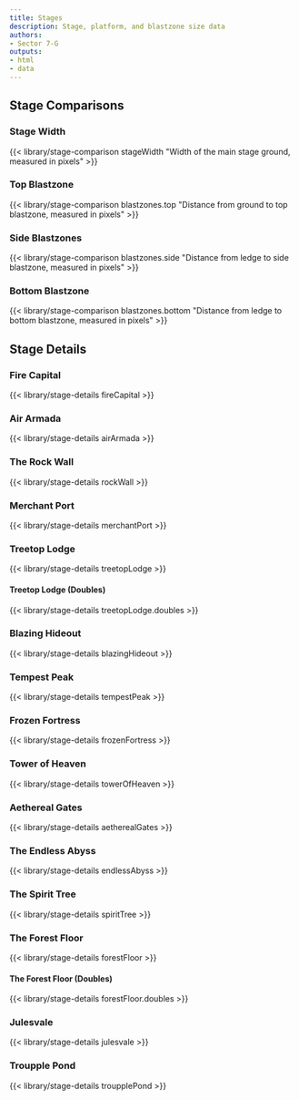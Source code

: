 ```yaml
---
title: Stages
description: Stage, platform, and blastzone size data
authors:
- Sector 7-G
outputs:
- html
- data
---
```


## Stage Comparisons
### Stage Width
{{< library/stage-comparison stageWidth "Width of the main stage ground, measured in pixels" >}}
### Top Blastzone
{{< library/stage-comparison blastzones.top "Distance from ground to top blastzone, measured in pixels" >}}
### Side Blastzones
{{< library/stage-comparison blastzones.side "Distance from ledge to side blastzone, measured in pixels" >}}
### Bottom Blastzone
{{< library/stage-comparison blastzones.bottom "Distance from ledge to bottom blastzone, measured in pixels" >}}

## Stage Details
### Fire Capital
{{< library/stage-details fireCapital >}}
### Air Armada
{{< library/stage-details airArmada >}}
### The Rock Wall
{{< library/stage-details rockWall >}}
### Merchant Port
{{< library/stage-details merchantPort >}}
### Treetop Lodge
{{< library/stage-details treetopLodge >}}
#### Treetop Lodge (Doubles)
{{< library/stage-details treetopLodge.doubles >}}
### Blazing Hideout
{{< library/stage-details blazingHideout >}}
### Tempest Peak
{{< library/stage-details tempestPeak >}}
### Frozen Fortress
{{< library/stage-details frozenFortress >}}
### Tower of Heaven
{{< library/stage-details towerOfHeaven >}}
### Aethereal Gates
{{< library/stage-details aetherealGates >}}
### The Endless Abyss
{{< library/stage-details endlessAbyss >}}
### The Spirit Tree
{{< library/stage-details spiritTree >}}
### The Forest Floor
{{< library/stage-details forestFloor >}}
#### The Forest Floor (Doubles)
{{< library/stage-details forestFloor.doubles >}}
### Julesvale
{{< library/stage-details julesvale >}}
### Troupple Pond
{{< library/stage-details troupplePond >}}
